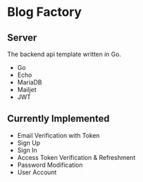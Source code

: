 # Blog Factory

## Server

The backend api template written in Go.

- Go
- Echo
- MariaDB
- Mailjet
- JWT

## Currently Implemented

- Email Verification with Token
- Sign Up
- Sign In
- Access Token Verification & Refreshment
- Password Modification
- User Account

